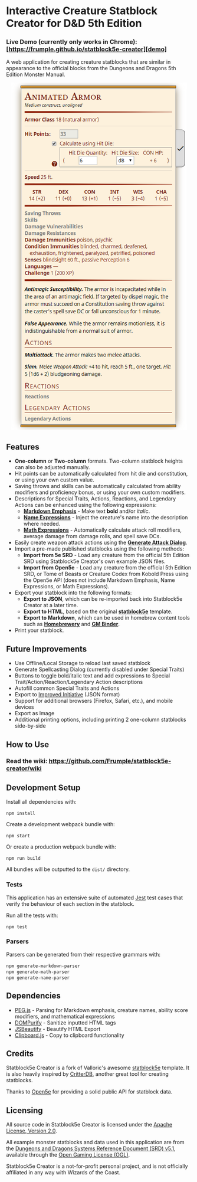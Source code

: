 # Interactive Creature Statblock Creator for D&D 5th Edition

### Live Demo (currently only works in Chrome): [https://frumple.github.io/statblock5e-creator][demo]

A web application for creating creature statblocks that are similar in appearance to the official blocks from the Dungeons and Dragons 5th Edition Monster Manual.

<div align="center">
  <img src="https://github.com/Frumple/statblock5e-creator/blob/master/images/statblock.png" />
</div>

## Features

- **One-column** or **Two-column** formats. Two-column statblock heights can also be adjusted manually.
- Hit points can be automatically calculated from hit die and constitution, or using your own custom value.
- Saving throws and skills can be automatically calculated from ability modifiers and proficiency bonus, or using your own custom modifiers.
- Descriptions for Special Traits, Actions, Reactions, and Legendary Actions can be enhanced using the following expressions:
  - **[Markdown Emphasis][markdown-emphasis]** - Make text **bold** and/or *italic*.
  - **[Name Expressions][name-expressions]** - Inject the creature's name into the description where needed.
  - **[Math Expressions][math-expressions]** - Automatically calculate attack roll modifiers, average damage from damage rolls, and spell save DCs.
- Easily create weapon attack actions using the **[Generate Attack Dialog][generate-attack-dialog]**.
- Import a pre-made published statblocks using the following methods:
  - **Import from 5e SRD** - Load any creature from the official 5th Edition SRD using Statblock5e Creator's own example JSON files.
  - **Import from Open5e** -  Load any creature from the official 5th Edition SRD, or Tome of Beasts or Creature Codex from Kobold Press using the Open5e API (does not include Markdown Emphasis, Name Expressions, or Math Expressions).
- Export your statblock into the following formats:
  - **Export to JSON**, which can be re-imported back into Statblock5e Creator at a later time.
  - **Export to HTML**, based on the original **[statblock5e][statblock5e]** template.
  - **Export to Markdown**, which can be used in homebrew content tools such as **[Homebrewery][homebrewery]** and **[GM Binder][gmbinder]**.
- Print your statblock.

## Future Improvements

- Use Offline/Local Storage to reload last saved statblock
- Generate Spellcasting Dialog (currently disabled under Special Traits)
- Buttons to toggle bold/italic text and add expressions to Special Trait/Action/Reaction/Legendary Action descriptions
- Autofill common Special Traits and Actions
- Export to [Improved Initiative][improved-initiative] (JSON format)
- Support for additional browsers (Firefox, Safari, etc.), and mobile devices
- Export as Image
- Additional printing options, including printing 2 one-column statblocks side-by-side

## How to Use

### Read the wiki: https://github.com/Frumple/statblock5e-creator/wiki

## Development Setup

Install all dependencies with:

    npm install

Create a development webpack bundle with:

    npm start

Or create a production webpack bundle with:

    npm run build

All bundles will be outputted to the `dist/` directory.

### Tests

This application has an extensive suite of automated [Jest](jest) test cases that verify the behaviour of each section in the statblock.

Run all the tests with:

    npm test

### Parsers

Parsers can be generated from their respective grammars with:

    npm generate-markdown-parser
    npm generate-math-parser
    npm generate-name-parser

## Dependencies

- [PEG.js][pegjs] - Parsing for Markdown emphasis, creature names, ability score modifiers, and mathematical expressions
- [DOMPurify][dompurify] - Sanitize inputted HTML tags
- [JSBeautify][jsbeautify] - Beautify HTML Export
- [Clipboard.js][clipboardjs] - Copy to clipboard functionality

## Credits

Statblock5e Creator is a fork of Valloric's awesome [statblock5e][statblock5e] template. It is also heavily inspired by [CritterDB][critterdb], another great tool for creating statblocks.

Thanks to [Open5e][open5e] for providing a solid public API for statblock data.

## Licensing

All source code in Statblock5e Creator is licensed under the [Apache License, Version 2.0][apache2].

All example monster statblocks and data used in this application are from the [Dungeons and Dragons Systems Reference Document (SRD) v5.1][srd], available through the [Open Gaming License (OGL)][ogl].

Statblock5e Creator is a not-for-profit personal project, and is not officially affiliated in any way with Wizards of the Coast.

[demo]: https://frumple.github.io/statblock5e-creator
[examples]: https://github.com/Frumple/statblock5e-creator/tree/master/examples

[markdown-emphasis]: https://github.com/Frumple/statblock5e-creator/wiki/Markdown-Emphasis
[name-expressions]: https://github.com/Frumple/statblock5e-creator/wiki/Name-Expressions
[math-expressions]: https://github.com/Frumple/statblock5e-creator/wiki/Math-Expressions
[generate-attack-dialog]: https://github.com/Frumple/statblock5e-creator/wiki/Generate-Attack-Dialog

[jest]: https://jestjs.io
[pegjs]: https://pegjs.org
[dompurify]: https://github.com/cure53/DOMPurify
[jsbeautify]: https://github.com/beautify-web/js-beautify
[clipboardjs]: https://clipboardjs.com

[statblock5e]: https://github.com/valloric/statblock5e
[critterdb]: https://critterdb.com
[homebrewery]: https://homebrewery.naturalcrit.com
[gmbinder]: https://www.gmbinder.com
[improved-initiative]: https://www.improved-initiative.com
[open5e]: https://open5e.com

[apache2]: http://www.apache.org/licenses/LICENSE-2.0.html
[srd]: https://media.wizards.com/2016/downloads/DND/SRD-OGL_V5.1.pdf
[ogl]: https://github.com/Frumple/statblock5e-creator/blob/master/OGL-LICENSE.txt